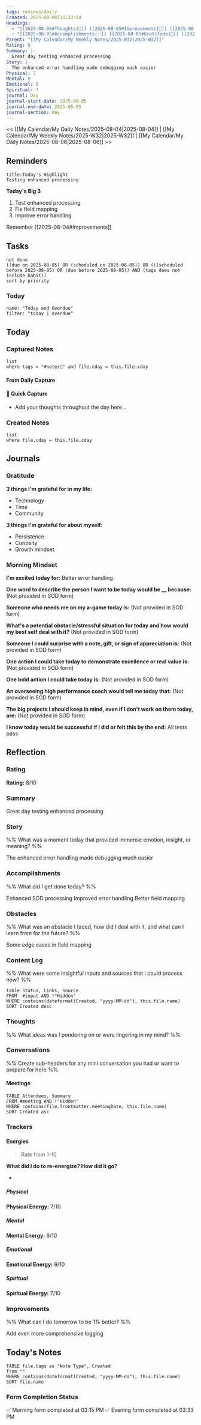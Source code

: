 ```yaml
---
tags: reviews/daily
Created: 2025-08-04T15:33:54
Headings:
  - "[[2025-08-05#Thoughts|💭]] [[2025-08-05#Improvements|💪]] [[2025-08-05#Obstacles|🚧]]"
  - "[[2025-08-05#Accomplishments|✅]] [[2025-08-05#Gratitude|🙏]] [[2025-08-05#Content Log|📚]]"
Parent: "[[My Calendar/My Weekly Notes/2025-W32|2025-W32]]"
Rating: 8
Summary: |-
  Great day testing enhanced processing
Story: |-
  The enhanced error handling made debugging much easier
Physical: 7
Mental: 8
Emotional: 9
Spiritual: 7
journal: Day
journal-start-date: 2025-08-05
journal-end-date: 2025-08-05
journal-section: day
---
```


<< [[My Calendar/My Daily Notes/2025-08-04|2025-08-04]] | [[My Calendar/My Weekly Notes/2025-W32|2025-W32]] | [[My Calendar/My Daily Notes/2025-08-06|2025-08-06]] >>

## Reminders

```ad-tip
title:Today's Highlight
Testing enhanced processing
```

**Today's Big 3**

1. Test enhanced processing
2. Fix field mapping
3. Improve error handling

Remember [[2025-08-04#Improvements]]

## Tasks

```tasks
not done
((due on 2025-08-05) OR (scheduled on 2025-08-05)) OR (((scheduled before 2025-08-05) OR (due before 2025-08-05)) AND (tags does not include habit))
sort by priority
```

### Today
```todoist
name: "Today and Overdue"
filter: "today | overdue"
```

## Today

### Captured Notes
```dataview
list
where tags = "#note/🌱" and file.cday = this.file.cday
```

#### From Daily Capture
#### 💭 Quick Capture
* Add your thoughts throughout the day here...



### Created Notes
```dataview
list
where file.cday = this.file.cday
```

## Journals

### Gratitude

**3 things I'm grateful for in my life:**
- Technology
- Time
- Community

**3 things I'm grateful for about myself:**
- Persistence
- Curiosity
- Growth mindset

### Morning Mindset

**I'm excited today for:**
Better error handling

**One word to describe the person I want to be today would be __ because:**
(Not provided in SOD form)

**Someone who needs me on my a-game today is:**
(Not provided in SOD form)

**What's a potential obstacle/stressful situation for today and how would my best self deal with it?**
(Not provided in SOD form)

**Someone I could surprise with a note, gift, or sign of appreciation is:**
(Not provided in SOD form)

**One action I could take today to demonstrate excellence or real value is:**
(Not provided in SOD form)

**One bold action I could take today is:**
(Not provided in SOD form)

**An overseeing high performance coach would tell me today that:**
(Not provided in SOD form)

**The big projects I should keep in mind, even if I don't work on them today, are:**
(Not provided in SOD form)

**I know today would be successful if I did or felt this by the end:**
All tests pass


## Reflection

### Rating

**Rating:** 8/10

### Summary

Great day testing enhanced processing

### Story

%% What was a moment today that provided immense emotion, insight, or meaning? %%

The enhanced error handling made debugging much easier

### Accomplishments

%% What did I get done today? %%

Enhanced SOD processing
Improved error handling
Better field mapping

### Obstacles

%% What was an obstacle I faced, how did I deal with it, and what can I learn from for the future? %%

Some edge cases in field mapping

### Content Log

%% What were some insightful inputs and sources that I could process now? %%

```dataview
table Status, Links, Source
FROM  #input AND !"Hidden"
WHERE contains(dateformat(Created, "yyyy-MM-dd"), this.file.name)
SORT Created desc
```

### Thoughts

%% What ideas was I pondering on or were lingering in my mind? %%

### Conversations

%% Create sub-headers for any mini conversation you had or want to prepare for here %%

#### Meetings

```dataview
TABLE Attendees, Summary
FROM #meeting AND !"Hidden"
WHERE contains(file.frontmatter.meetingDate, this.file.name)
SORT Created asc
```

### Trackers

#### Energies

> Rate from 1-10

**What did I do to re-energize? How did it go?**

- 

##### Physical

**Physical Energy:** 7/10

##### Mental

**Mental Energy:** 8/10

##### Emotional

**Emotional Energy:** 9/10

##### Spiritual

**Spiritual Energy:** 7/10

### Improvements

%% What can I do tomorrow to be 1% better? %%

Add even more comprehensive logging

## Today's Notes

```dataview
TABLE file.tags as "Note Type", Created
from ""
WHERE contains(dateformat(Created, "yyyy-MM-dd"), this.file.name)
SORT file.name
```

### Form Completion Status

✅ Morning form completed at 03:15 PM
✅ Evening form completed at 03:33 PM